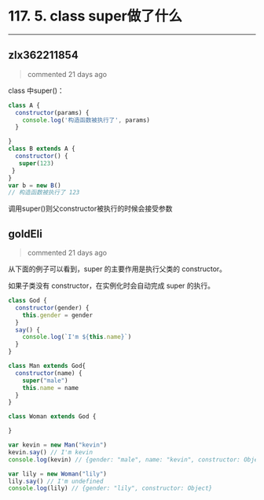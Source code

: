 
 # 117. 5. class super做了什么 
  
 ***
## zlx362211854 
 > commented 21 days ago 

class 中super()：

```js
class A {
  constructor(params) {
    console.log('构造函数被执行了', params)
  }

}
class B extends A {
  constructor() {
   super(123)
 }
}
var b = new B()
// 构造函数被执行了 123

```
调用super()则父constructor被执行的时候会接受参数

## goldEli 
 > commented 21 days ago 

从下面的例子可以看到，super 的主要作用是执行父类的 constructor。

如果子类没有 constructor，在实例化时会自动完成 super 的执行。


```javascript
class God {
  constructor(gender) {
    this.gender = gender
  }
  say() {
    console.log(`I'm ${this.name}`)
  }
}

class Man extends God{
  constructor(name) {
    super("male")
    this.name = name
  }
}

class Woman extends God {

}

var kevin = new Man("kevin")
kevin.say() // I'm kevin
console.log(kevin) // {gender: "male", name: "kevin", constructor: Object}

var lily = new Woman("lily")
lily.say() // I'm undefined 
console.log(lily) // {gender: "lily", constructor: Object}

```